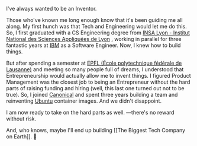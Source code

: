 I've always wanted to be an Inventor.  
  
Those who've known me long enough know that it's been guiding me all along. My first hunch was that Tech and Engineering would let me do this. So, I first graduated with a CS Engineering degree from [INSA Lyon - Institut National des Sciences Appliquées de Lyon](https://www.linkedin.com/company/insa-lyon/) , working in parallel for three fantastic years at [IBM](https://www.linkedin.com/company/ibm/) as a Software Engineer. Now, I knew how to build things.  
  
But after spending a semester at [EPFL (École polytechnique fédérale de Lausanne)](https://www.linkedin.com/company/epfl/) and meeting so many people full of dreams, I understood that Entrepreneurship would actually allow me to invent things. I figured Product Management was the closest job to being an Entrepreneur without the hard parts of raising funding and hiring (well, this last one turned out not to be true). So, I joined [Canonical](https://www.linkedin.com/company/canonical/) and spent three years building a team and reinventing [Ubuntu](https://www.linkedin.com/company/ubuntu-linux/) container images. And we didn't disappoint.  
  
I am now ready to take on the hard parts as well. —there's no reward without risk.  

And, who knows, maybe I'll end up building [[The Biggest Tech Company on Earth]]. 👀